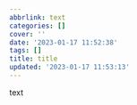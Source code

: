 ```yaml
---
abbrlink: text
categories: []
cover: ''
date: '2023-01-17 11:52:38'
tags: []
title: title
updated: '2023-01-17 11:53:13'
---
```

text
